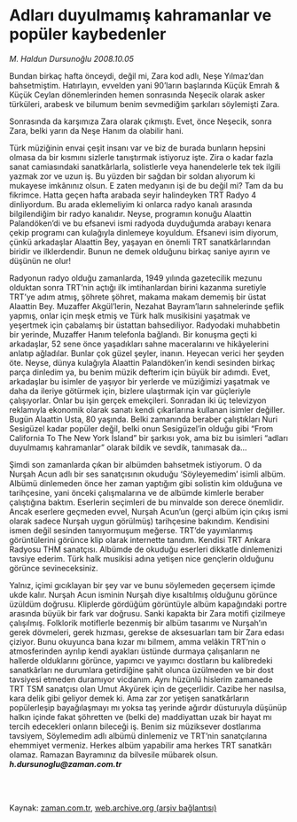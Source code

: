# Adları duyulmamış kahramanlar ve popüler kaybedenler

*M. Haldun Dursunoğlu 2008.10.05*

<td class="columnist-detail">
<p>Bundan birkaç hafta önceydi, değil mi, Zara kod adlı, Neşe Yılmaz’dan bahsetmiştim. Hatırlayın, evvelden yani 90’ların başlarında Küçük Emrah &amp; Küçük Ceylan dönemlerinden hemen sonrasında Neşecik olarak asker türküleri, arabesk ve bilumum benim sevmediğim şarkıları söylemişti Zara.</p>
<p>
<div id="haberMetinDiv">
<p>Sonrasında da karşımıza Zara olarak çıkmıştı. Evet, önce Neşecik, sonra Zara, belki yarın da Neşe Hanım da olabilir hani. 
<p>Türk müziğinin envai çeşit insanı var ve biz de burada bunların hepsini olmasa da bir kısmını sizlerle tanıştırmak istiyoruz işte. Zira o kadar fazla sanat camiasındaki sanatkârlarla, solistlerle veya hanendelerle tek tek ilgili yazmak zor ve uzun iş. Bu yüzden bir sağdan bir soldan alıyorum ki mukayese imkânınız olsun. E zaten medyanın işi de bu değil mi? Tam da bu fikrimce. Hatta geçen hafta arabada seyir halindeyken TRT Radyo 4 dinliyordum. Bu arada eklemeliyim ki onlarca radyo kanalı arasında bilgilendiğim bir radyo kanalıdır. Neyse, programın konuğu Alaattin Palandöken’di ve bu efsanevi ismi radyoda duyduğumda arabayı kenara çekip programı can kulağıyla dinlemeye koyuldum. Efsanevi isim diyorum, çünkü arkadaşlar Alaattin Bey, yaşayan en önemli TRT sanatkârlarından biridir ve ilklerdendir. Bunun ne demek olduğunu birkaç saniye ayırın ve düşünün ne olur!
<p>Radyonun radyo olduğu zamanlarda, 1949 yılında gazetecilik mezunu olduktan sonra TRT’nin açtığı ilk imtihanlardan birini kazanma suretiyle TRT’ye adım atmış, şöhrete şöhret, makama makam dememiş bir üstat Alaattin Bey. Muzaffer Akgül’lerin, Nezahat Bayram’ların sahnelerinde şeflik yapmış, onlar için meşk etmiş ve Türk halk musikisini yaşatmak ve yeşertmek için çabalamış bir üstattan bahsediliyor. Radyodaki muhabbetin bir yerinde, Muzaffer Hanım telefonla bağlandı. Bir konuşma geçti ki arkadaşlar, 52 sene önce yaşadıkları sahne maceralarını ve hikâyelerini anlatıp ağladılar. Bunlar çok güzel şeyler, inanın. Heyecan verici her şeyden öte. Neyse, dünya kulağıyla Alaattin Palandöken’in kendi sesinden birkaç parça dinledim ya, bu benim müzik defterim için büyük bir adımdı. Evet, arkadaşlar bu isimler de yaşıyor bir yerlerde ve müziğimizi yaşatmak ve daha da ileriye götürmek için, bizlere ulaştırmak için var güçleriyle çalışıyorlar. Onlar bu işin gerçek emekçileri. Sonradan iki üç televizyon reklamıyla ekonomik olarak sanatı kendi çıkarlarına kullanan isimler değiller. Bugün Alaattin Usta, 80 yaşında. Belki zamanında beraber çalıştıkları Nuri Sesigüzel kadar popüler değil, belki onun Sesigüzel’in olduğu gibi “From California To The New York İsland” bir şarkısı yok, ama biz bu isimleri “adları duyulmamış kahramanlar” olarak bildik ve sevdik, tanımasak da…
<p>Şimdi son zamanlarda çıkan bir albümden bahsetmek istiyorum. O da Nurşah Acun adlı bir ses sanatçısının okuduğu ‘Söyleyemedim’ isimli albüm. Albümü dinlemeden önce her zaman yaptığım gibi solistin kim olduğuna ve tarihçesine, yani önceki çalışmalarına ve de albümde kimlerle beraber çalıştığına baktım. Eserlerin seçimleri de bu minvalde son derece önemlidir. Ancak eserlere geçmeden evvel, Nurşah Acun’un (gerçi albüm için çıkış ismi olarak sadece Nurşah uygun görülmüş) tarihçesine bakındım. Kendisini ismen değil sesinden tanıyormuşum meğerse. TRT’de yayımlanmış görüntülerini görünce klip olarak internette tanıdım. Kendisi TRT Ankara Radyosu THM sanatçısı. Albümde de okuduğu eserleri dikkatle dinlemenizi tavsiye ederim. Türk halk musikisi adına yetişen nice gençlerin olduğunu görünce sevineceksiniz. 
<p>Yalnız, içimi gıcıklayan bir şey var ve bunu söylemeden geçersem içimde ukde kalır. Nurşah Acun isminin Nurşah diye kısaltılmış olduğunu görünce üzüldüm doğrusu. Kliplerde gördüğüm görüntüyle albüm kapağındaki portre arasında büyük bir fark var doğrusu. Sanki kapakta bir Zara motifi çizilmeye çalışılmış. Folklorik motiflerle bezenmiş bir albüm tasarımı ve Nurşah’ın gerek dövmeleri, gerek hızması, gerekse de aksesuarları tam bir Zara edası çiziyor. Bunu okuyunca bana kızar mı bilmem, amma velâkin TRT’nin o atmosferinden ayrılıp kendi ayakları üstünde durmaya çalışanların ne hallerde olduklarını görünce, yapımcı ve yayımcı dostların bu kalibredeki sanatkârları ne durumlara getirdiğine şahit olunca üzülmeden ve bir dost tavsiyesi etmeden duramıyor vicdanım. Aynı hüzünlü hislerim zamanede TRT TSM sanatçısı olan Umut Akyürek için de geçerlidir. Cazibe her nasılsa, kara delik gibi geliyor demek ki. Ama zar zor yetişen sanatkârların popülerleşip bayağılaşmayı mı yoksa taş yerinde ağırdır düsturuyla düşünüp halkın içinde fakat şöhretten ve (belki de) maddiyattan uzak bir hayat mı tercih edecekleri onların bileceği iş. Benim siz müziksever dostlarıma tavsiyem, Söylemedim adlı albümü dinlemeniz ve TRT’nin sanatçılarına ehemmiyet vermeniz. Herkes albüm yapabilir ama herkes TRT sanatkârı olamaz. Ramazan Bayramınız da bilvesile mübarek olsun. <i><b>h.dursunoglu@zaman.com.tr</b></i></p></p></p></p></p></div>
</p>


<p><br>
		 </br></p></td>

Kaynak: [zaman.com.tr](http://zaman.com.tr/yazar.do?yazino=780210), [web.archive.org (arşiv bağlantısı)](http://web.archive.org/web/20111231152814/http://www.zaman.com.tr:80/yazar.do?yazino=780210)
